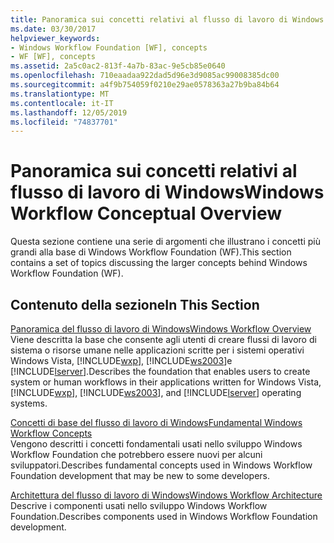 ```yaml
---
title: Panoramica sui concetti relativi al flusso di lavoro di Windows
ms.date: 03/30/2017
helpviewer_keywords:
- Windows Workflow Foundation [WF], concepts
- WF [WF], concepts
ms.assetid: 2a5c0ac2-813f-4a7b-83ac-9e5cb85e0640
ms.openlocfilehash: 710eaadaa922dad5d96e3d9085ac99008385dc00
ms.sourcegitcommit: a4f9b754059f0210e29ae0578363a27b9ba84b64
ms.translationtype: MT
ms.contentlocale: it-IT
ms.lasthandoff: 12/05/2019
ms.locfileid: "74837701"
---
```

# <a name="windows-workflow-conceptual-overview"></a><span data-ttu-id="f1774-102">Panoramica sui concetti relativi al flusso di lavoro di Windows</span><span class="sxs-lookup"><span data-stu-id="f1774-102">Windows Workflow Conceptual Overview</span></span>
<span data-ttu-id="f1774-103">Questa sezione contiene una serie di argomenti che illustrano i concetti più grandi alla base di Windows Workflow Foundation (WF).</span><span class="sxs-lookup"><span data-stu-id="f1774-103">This section contains a set of topics discussing the larger concepts behind Windows Workflow Foundation (WF).</span></span>  
  
## <a name="in-this-section"></a><span data-ttu-id="f1774-104">Contenuto della sezione</span><span class="sxs-lookup"><span data-stu-id="f1774-104">In This Section</span></span>  
 [<span data-ttu-id="f1774-105">Panoramica del flusso di lavoro di Windows</span><span class="sxs-lookup"><span data-stu-id="f1774-105">Windows Workflow Overview</span></span>](overview.md)  
 <span data-ttu-id="f1774-106">Viene descritta la base che consente agli utenti di creare flussi di lavoro di sistema o risorse umane nelle applicazioni scritte per i sistemi operativi Windows Vista, [!INCLUDE[wxp](../../../includes/wxp-md.md)], [!INCLUDE[ws2003](../../../includes/ws2003-md.md)]e [!INCLUDE[lserver](../../../includes/lserver-md.md)].</span><span class="sxs-lookup"><span data-stu-id="f1774-106">Describes the foundation that enables users to create system or human workflows in their applications written for Windows Vista, [!INCLUDE[wxp](../../../includes/wxp-md.md)], [!INCLUDE[ws2003](../../../includes/ws2003-md.md)], and [!INCLUDE[lserver](../../../includes/lserver-md.md)] operating systems.</span></span>  
  
 [<span data-ttu-id="f1774-107">Concetti di base del flusso di lavoro di Windows</span><span class="sxs-lookup"><span data-stu-id="f1774-107">Fundamental Windows Workflow Concepts</span></span>](fundamental-concepts.md)  
 <span data-ttu-id="f1774-108">Vengono descritti i concetti fondamentali usati nello sviluppo Windows Workflow Foundation che potrebbero essere nuovi per alcuni sviluppatori.</span><span class="sxs-lookup"><span data-stu-id="f1774-108">Describes fundamental concepts used in Windows Workflow Foundation development that may be new to some developers.</span></span>  
  
 [<span data-ttu-id="f1774-109">Architettura del flusso di lavoro di Windows</span><span class="sxs-lookup"><span data-stu-id="f1774-109">Windows Workflow Architecture</span></span>](architecture.md)  
 <span data-ttu-id="f1774-110">Descrive i componenti usati nello sviluppo Windows Workflow Foundation.</span><span class="sxs-lookup"><span data-stu-id="f1774-110">Describes components used in Windows Workflow Foundation development.</span></span>
